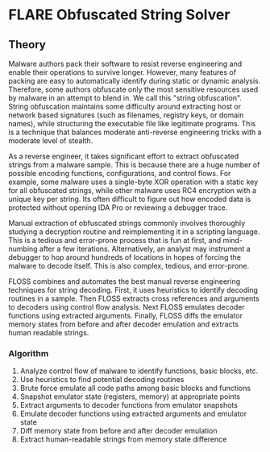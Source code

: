 # FLARE Obfuscated String Solver

## Theory
Malware authors pack their software to resist reverse engineering and
 enable their operations to survive longer.
However, many features of packing are easy to automatically identify
 during static or dynamic analysis.
Therefore, some authors obfuscate only the most sensitive resources used by
 malware in an attempt to blend in.
We call this "string obfuscation".
String obfuscation maintains some difficulty around extracting host or network based
 signatures (such as filenames, registry keys, or domain names), while
 structuring the executable file like legitimate programs.
This is a technique that balances moderate anti-reverse
 engineering tricks with a moderate level of stealth.

As a reverse engineer, it takes significant effort to extract obfuscated
 strings from a malware sample.
This is because there are a huge number of possible encoding functions,
 configurations, and control flows.
For example, some malware uses a single-byte XOR operation with a static
 key for all obfuscated strings, while other malware uses RC4 encryption
 with a unique key per string.
Its often difficult to figure out how encoded data is protected without
 opening IDA Pro or reviewing a debugger trace.

Manual extraction of obfuscated strings commonly involves thoroughly
 studying a decryption routine and reimplementing it in a scripting language.
This is a tedious and error-prone process that is fun at first, and
 mind-numbing after a few iterations.
Alternatively, an analyst may instrument a debugger to hop around
 hundreds of locations in hopes of forcing the malware to decode itself.
This is also complex, tedious, and error-prone.

FLOSS combines and automates the best manual reverse engineering
 techniques for string decoding.
First, it uses heuristics to identify decoding routines in a sample.
Then FLOSS extracts cross references and arguments to decoders
 using control flow analysis.
Next FLOSS emulates decoder functions using extracted arguments.
Finally, FLOSS diffs the emulator memory states from before and
  after decoder emulation and extracts human readable strings.


### Algorithm

  1. Analyze control flow of malware to identify functions, basic blocks, etc.
  2. Use heuristics to find potential decoding routines
  3. Brute force emulate all code paths among basic blocks and functions
  4. Snapshot emulator state (registers, memory) at appropriate points
  5. Extract arguments to decoder functions from emulator snapshots
  6. Emulate decoder functions using extracted arguments and emulator state
  7. Diff memory state from before and after decoder emulation
  8. Extract human-readable strings from memory state difference

